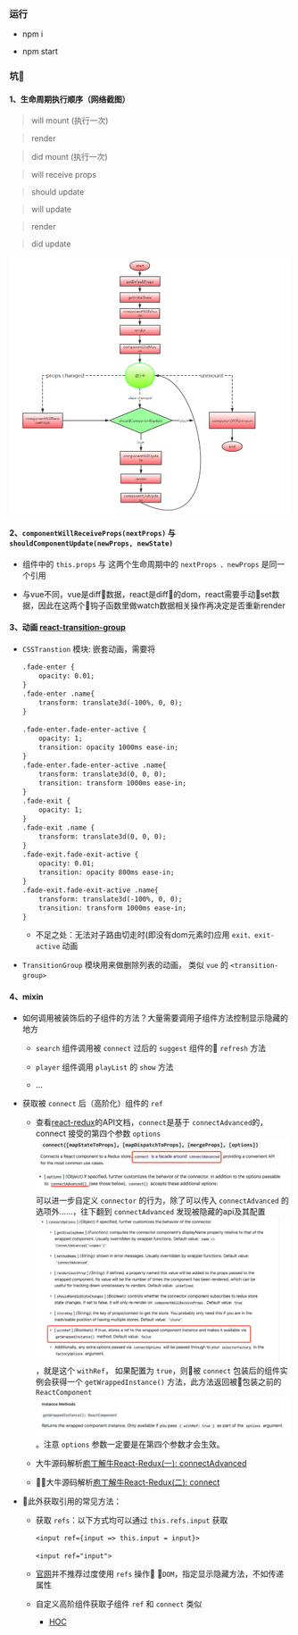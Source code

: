 ### 运行

- npm i

- npm start

### 坑🐸

#### 1、生命周期执行顺序（网络截图）

> will mount (执行一次)

> render

> did mount (执行一次)

> will receive props

> should update

> will update

> render

> did update

 ![生命周期](./assets/lifecycle.png)


#### 2、`componentWillReceiveProps(nextProps)` 与 `shouldComponentUpdate(newProps, newState)`

- 组件中的 `this.props` 与 这两个生命周期中的 `nextProps 、newProps` 是同一个引用

- 与vue不同，vue是diff数据，react是diff的dom，react需要手动set数据，因此在这两个钩子函数里做watch数据相关操作再决定是否重新render


#### 3、动画 [react-transition-group](https://reactcommunity.org/react-transition-group/#CSSTransition-prop-onEntered)

- `CSSTranstion` 模块: 嵌套动画，需要将

    ```
    .fade-enter {
        opacity: 0.01;
    }
    .fade-enter .name{
        transform: translate3d(-100%, 0, 0);
    }

    .fade-enter.fade-enter-active {
        opacity: 1;
        transition: opacity 1000ms ease-in;
    }
    .fade-enter.fade-enter-active .name{
        transform: translate3d(0, 0, 0);
        transition: transform 1000ms ease-in;
    }
    .fade-exit {
        opacity: 1;
    }
    .fade-exit .name {
        transform: translate3d(0, 0, 0);
    }
    .fade-exit.fade-exit-active {
        opacity: 0.01;
        transition: opacity 800ms ease-in;
    }
    .fade-exit.fade-exit-active .name{
        transform: translate3d(-100%, 0, 0);
        transition: transform 1000ms ease-in;
    }

    ```

    - 不足之处：无法对子路由切走时(即没有dom元素时)应用 `exit、exit-active` 动画

- `TransitionGroup` 模块用来做删除列表的动画， 类似 `vue` 的 `<transition-group> `


#### 4、mixin

- 如何调用被装饰后的子组件的方法？大量需要调用子组件方法控制显示隐藏的地方

    - `search` 组件调用被 `connect` 过后的 `suggest` 组件的 `refresh` 方法

    -  `player` 组件调用 `playList` 的 `show` 方法

    -  ...
- 获取被 `connect` 后（高阶化）组件的 `ref`

    - 查看[react-redux](https://github.com/reactjs/react-redux/blob/master/docs/api.md)的API文档，`connect`是基于 `connectAdvanced`的，connect 接受的第四个参数 `options` ![](./assets/connect.jpeg)![](./assets/connectadvance.jpeg)可以进一步自定义 `connector` 的行为，除了可以传入 `connectAdvanced` 的选项外……，往下翻到 `connectAdvanced` 发现被隐藏的api及其配置 ![](./assets/connectoptions.jpeg)，就是这个 `withRef`， 如果配置为 `true`，则被 `connect` 包装后的组件实例会获得一个 `getWrappedInstance()` 方法，此方法返回被包装之前的 `ReactComponent` ![](./assets/instancemethods.jpeg)。注意 `options` 参数一定要是在第四个参数才会生效。

    - 大牛源码解析[庖丁解牛React-Redux(一): connectAdvanced](https://github.com/MrErHu/blog/issues/17)
    - 大牛源码解析[庖丁解牛React-Redux(二): connect](https://github.com/MrErHu/blog/issues/19)

- 此外获取引用的常见方法：

    - 获取 `refs`：以下方式均可以通过 `this.refs.input` 获取

        ```
        <input ref={input => this.input = input}>

        <input ref="input">

        ```

    - [官网](https://reactjs.org/docs/refs-and-the-dom.html)并不推荐过度使用 `refs` 操作 `DOM`，指定显示隐藏方法，不如传递属性

    - 自定义高阶组件获取子组件 `ref` 和 `connect` 类似

        - [HOC](https://segmentfault.com/a/1190000008112017#articleHeader12)